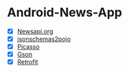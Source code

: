 # Android-News-App

- [x] [Newsapi.org](https://newsapi.org/)
- [x] [jsonschemas2pojo](http://www.jsonschema2pojo.org/)
- [x] [Picasso](https://desarrollador-android.com/librerias/square/picasso/)
- [x] [Gson](https://github.com/google/gson)
- [x] [Retrofit](https://square.github.io/retrofit/)

[]()
[]()
